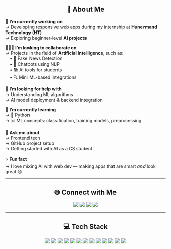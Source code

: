 <h2 align="center">💫 About Me</h2>

🔭 **I’m currently working on**  
→ Developing responsive web apps during my internship at **Hunermand Technology (HT)**  
→ Exploring beginner-level **AI projects**

🧑‍🤝‍🧑 **I’m looking to collaborate on**  
→ Projects in the field of **Artificial Intelligence**, such as:  
 • 🤖 Fake News Detection  
 • 💬 Chatbots using NLP  
 • 📚 AI tools for students  
 • 🔍 Mini ML-based integrations

🤝 **I’m looking for help with**  
→ Understanding ML algorithms  
→ AI model deployment & backend integration

🌱 **I’m currently learning**  
→ 🐍 Python  
→ 📊 ML concepts: classification, training models, preprocessing

💬 **Ask me about**  
→ Frontend tech  
→ GitHub project setup  
→ Getting started with AI as a CS student

⚡ **Fun fact**  
→ I love mixing AI with web dev — making apps that are smart *and* look great 😄

---

<h2 align="center">🌐 Connect with Me</h2>

<p align="center">
  <a href="https://www.instagram.com/"><img src="https://img.shields.io/badge/Instagram-%23E4405F.svg?&style=for-the-badge&logo=instagram&logoColor=white"/></a>
  <a href="https://www.linkedin.com/"><img src="https://img.shields.io/badge/LinkedIn-%230077B5.svg?&style=for-the-badge&logo=linkedin&logoColor=white"/></a>
  <a href="mailto:youremail@example.com"><img src="https://img.shields.io/badge/Email-D14836?style=for-the-badge&logo=gmail&logoColor=white"/></a>
  <a href="https://www.youtube.com/"><img src="https://img.shields.io/badge/YouTube-%23FF0000.svg?&style=for-the-badge&logo=youtube&logoColor=white"/></a>
</p>

---

<h2 align="center">💻 Tech Stack</h2>

<p align="center">
  <img src="https://img.shields.io/badge/AWS-232F3E?style=for-the-badge&logo=amazonaws&logoColor=white"/>
  <img src="https://img.shields.io/badge/Azure-0078D4?style=for-the-badge&logo=microsoftazure&logoColor=white"/>
  <img src="https://img.shields.io/badge/Netlify-00C7B7?style=for-the-badge&logo=netlify&logoColor=white"/>
  <img src="https://img.shields.io/badge/Laravel-F55247?style=for-the-badge&logo=laravel&logoColor=white"/>
  <img src="https://img.shields.io/badge/Livewire-4E5D94?style=for-the-badge"/>
  <img src="https://img.shields.io/badge/Bootstrap-563D7C?style=for-the-badge&logo=bootstrap&logoColor=white"/>
  <img src="https://img.shields.io/badge/MySQL-00758F?style=for-the-badge&logo=mysql&logoColor=white"/>
  <img src="https://img.shields.io/badge/Figma-F24E1E?style=for-the-badge&logo=figma&logoColor=white"/>
  <img src="https://img.shields.io/badge/Adobe%20Photoshop-31A8FF?style=for-the-badge&logo=adobephotoshop&logoColor=white"/>
  <img src="https://img.shields.io/badge/Adobe%20Lightroom-31A8FF?style=for-the-badge&logo=adobelightroomclassic&logoColor=white"/>
  <img src="https://img.shields.io/badge/Git-F05032?style=for-the-badge&logo=git&logoColor=white"/>
  <img src="https://img.shields.io/badge/GitHub-181717?style=for-the-badge&logo=github&logoColor=white"/>
  <img src="https://img.shields.io/badge/Unity-000000?style=for-the-badge&logo=unity&logoColor=white"/>
</p>
